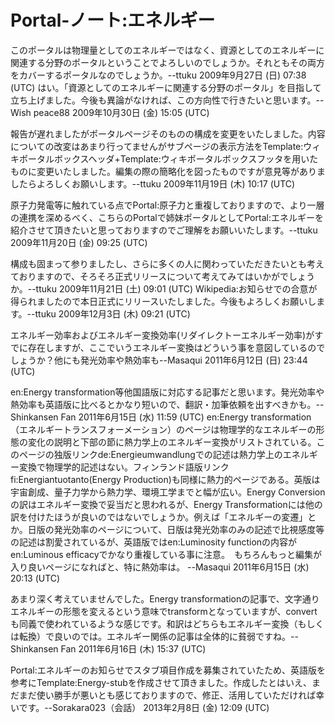 # Portal‐ノート:エネルギー

このポータルは物理量としてのエネルギーではなく、資源としてのエネルギーに関連する分野のポータルということでよろしいのでしょうか。それともその両方をカバーするポータルなのでしょうか。--ttuku 2009年9月27日 (日) 07:38 (UTC)
はい。「資源としてのエネルギーに関連する分野のポータル」を目指して立ち上げました。今後も異論がなければ、この方向性で行きたいと思います。--Wish peace88 2009年10月30日 (金) 15:05 (UTC)

報告が遅れましたがポータルページそのものの構成を変更をいたしました。内容についての改変はあまり行ってませんがサブページの表示方法をTemplate:ウィキポータルボックスヘッダ+Template:ウィキポータルボックスフッタを用いたものに変更いたしました。編集の際の簡略化を図ったものですが意見等がありましたらよろしくお願いします。--ttuku 2009年11月19日 (木) 10:17 (UTC)

原子力発電等に触れている点でPortal:原子力と重複しておりますので、より一層の連携を深めるべく、こちらのPortalで姉妹ポータルとしてPortal:エネルギーを紹介させて頂きたいと思っておりますのでご理解をお願いいたします。--ttuku 2009年11月20日 (金) 09:25 (UTC)

構成も固まって参りましたし、さらに多くの人に関わっていただきたいとも考えておりますので、そろそろ正式リリースについて考えてみてはいかがでしょうか。--ttuku 2009年11月21日 (土) 09:01 (UTC)
Wikipedia:お知らせでの合意が得られましたので本日正式にリリースいたしました。今後もよろしくお願いします。--ttuku 2009年12月3日 (木) 09:21 (UTC)

エネルギー効率およびエネルギー変換効率(リダイレクトーエネルギー効率)がすでに存在しますが、ここでいうエネルギー変換はどういう事を意図しているのでしょうか？他にも発光効率や熱効率も--Masaqui 2011年6月12日 (日) 23:44 (UTC)

en:Energy transformation等他国語版に対応する記事だと思います。発光効率や熱効率も英語版に比べるとかなり短いので、翻訳・加筆依頼を出すべきかも。--Shinkansen Fan 2011年6月15日 (水) 11:59 (UTC)
en:Energy transformation（エネルギートランスフォーメーション）のページは物理学的なエネルギーの形態の変化の説明と下部の節に熱力学上のエネルギー変換がリストされている。このページの独版リンクde:Energieumwandlungでの記述は熱力学上のエネルギー変換で物理学的記述はない。フィンランド語版リンクfi:Energiantuotanto(Energy Production)も同様に熱力的ページである。英版は宇宙創成、量子力学から熱力学、環境工学までと幅が広い。Energy Conversionの訳はエネルギー変換で妥当だと思われるが、Energy Transformationには他の訳を付けたほうが良いのではないでしょうか。例えば「エネルギーの変遷」とか。日版の発光効率のページについて、日版は発光効率のみの記述で比視感度等の記述は割愛されているが、英語版ではen:Luminosity functionの内容がen:Luminous efficacyでかなり重複している事に注意。　もちろんもっと編集が入り良いページになればと、特に熱効率は。
--Masaqui 2011年6月15日 (水) 20:13 (UTC)

あまり深く考えていませんでした。Energy transformationの記事で、文字通りエネルギーの形態を変えるという意味でtransformとなっていますが、convertも同義で使われているような感じです。和訳はどちらもエネルギー変換（もしくは転換）で良いのでは。エネルギー関係の記事は全体的に貧弱ですね。--Shinkansen Fan 2011年6月16日 (木) 15:37 (UTC)

Portal:エネルギーのお知らせでスタブ項目作成を募集されていたため、英語版を参考にTemplate:Energy-stubを作成させて頂きました。作成したとはいえ、まだまだ使い勝手が悪いとも感じておりますので、修正、活用していただければ幸いです。--Sorakara023（会話） 2013年2月8日 (金) 12:09 (UTC)
